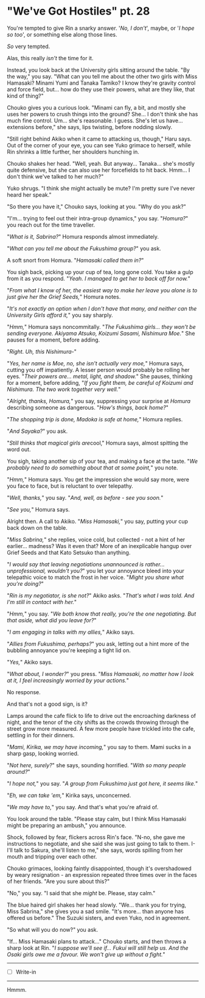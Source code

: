 # "We've Got Hostiles" pt. 28

You're tempted to give Rin a snarky answer. '*No, I don't*', maybe, or '*I hope so too*', or something else along those lines.

*So* very tempted.

Alas, this really *isn't* the time for it.

Instead, you look back at the University girls sitting around the table. "By the way," you say. "What can you tell me about the other two girls with Miss Hamasaki? Minami Yumi and Tanaka Tamiko? I know they're gravity control and force field, but... how do they use their powers, what are they like, that kind of thing?"

Chouko gives you a curious look. "Minami can fly, a bit, and mostly she uses her powers to crush things into the ground? She... I don't think she has much fine control. Um... she's reasonable. I guess. She's let us have... extensions before," she says, lips twisting, before nodding slowly.

"Still right behind Akiko when it came to attacking us, though," Haru says. Out of the corner of your eye, you can see Yuko grimace to herself, while Rin shrinks a little further, her shoulders hunching in.

Chouko shakes her head. "Well, yeah. But anyway... Tanaka... she's mostly quite defensive, but she can also use her forcefields to hit back. Hmm... I don't think we've talked to her much?"

Yuko shrugs. "I think she might actually be mute? I'm pretty sure I've never heard her speak."

"So there you have it," Chouko says, looking at you. "Why do you ask?"

"I'm... trying to feel out their intra-group dynamics," you say. "*Homura?*" you reach out for the time traveller.

"*What is it, Sabrina?*" Homura responds almost immediately.

"*What can you tell me about the Fukushima group?*" you ask.

A soft snort from Homura. "*Hamasaki called them in?*"

You sigh back, picking up your cup of tea, long gone cold. You take a gulp from it as you respond. "*Yeah. I managed to get her to back off for now.*"

"*From what I know of her, the easiest way to make her leave you alone is to just give her the Grief Seeds,*" Homura notes.

"*It's not exactly an option when I don't have that many, and neither can the University Girls afford it,*" you say sharply.

"*Hmm,*" Homura says noncommitally. "*The Fukushima girls... they won't be sending everyone. Akiyama Atsuko, Koizumi Sasami, Nishimura Moe.*" She pauses for a moment, before adding.

"*Right. Uh, this Nishimura-*"

"*Yes, her name is Moe, no, she isn't actually very moe,*" Homura says, cutting you off impatiently. A lesser person would probably be rolling her eyes. "*Their powers are... metal, light, and shadow.*" She pauses, thinking for a moment, before adding, "*If you fight them, be *careful* of Koizumi and Nishimura. The two work together very well.*"

"*Alright, thanks, Homura,*" you say, suppressing your surprise at *Homura* describing someone as dangerous. "*How's things, back home?*"

"*The shopping trip is done, Madoka is safe at home,*" Homura replies.

"*And Sayaka?*" you ask.

"*Still thinks that magical girls are*cool," Homura says, almost spitting the word out.

You sigh, taking another sip of your tea, and making a face at the taste. "*We probably need to do something about that at some point,*" you note.

"*Hmm,*" Homura says. You get the impression she would say more, were you face to face, but is reluctant to over telepathy.

"*Well, thanks,*" you say. "*And, well, as before - see you soon.*"

"*See you,*" Homura says.

Alright then. A call to Akiko. "*Miss Hamasaki,*" you say, putting your cup back down on the table.

"*Miss Sabrina,*" she replies, voice cold, but collected - not a hint of her earlier... madness? Was it even that? More of an inexplicable hangup over Grief Seeds and that Kato Setsuko than anything.

"*I would say that leaving negotiations unannounced is rather... unprofessional, wouldn't you?*" you let your annoyance bleed into your telepathic voice to match the frost in her voice. "*Might you share what you're doing?*"

"*Rin is my negotiator, is she not?*" Akiko asks. "*That's what I was told. And I'm still in contact with her.*"

"*Hmm,*" you say. "*We both know that really, *you're* the one negotiating. But that aside, what *did* you leave for?*"

"*I am engaging in talks with my allies,*" Akiko says.

"*Allies from Fukushima, perhaps?*" you ask, letting out a hint more of the bubbling annoyance you're keeping a tight lid on.

"*Yes,*" Akiko says.

"*What about, I wonder?*" you press. "*Miss Hamasaki, no matter how I look at it, I feel increasingly worried by your actions.*"

No response.

And that's not a good sign, is it?

Lamps around the cafe flick to life to drive out the encroaching darkness of night, and the tenor of the city shifts as the crowds throwing through the street grow more measured. A few more people have trickled into the cafe, settling in for their dinners.

"*Mami, Kirika, we may have incoming,*" you say to them. Mami sucks in a sharp gasp, looking worried.

"*Not here, surely?*" she says, sounding horrified. "*With so many people around?*"

"*I hope not,*" you say. "*A group from Fukushima just got here, it seems like.*"

"*Eh, we can take 'em,*" Kirika says, unconcerned.

"*We may have to,*" you say. And that's what you're afraid of.

You look around the table. "Please stay calm, but I think Miss Hamasaki might be preparing an ambush," you announce.

Shock, followed by fear, flickers across Rin's face. "N-no, she gave me instructions to negotiate, and she said she was just going to talk to them. I-I'll talk to Sakura, she'll listen to me," she says, words spilling from her mouth and tripping over each other.

Chouko grimaces, looking faintly disappointed, though it's overshadowed by weary resignation - an expression repeated three times over in the faces of her friends. "Are you sure about this?"

"No," you say. "I said that she *might* be. Please, stay calm."

The blue haired girl shakes her head slowly. "We... thank you for trying, Miss Sabrina," she gives you a sad smile. "It's more... than anyone has offered us before." The Suzuki sisters, and even Yuko, nod in agreement.

"So what will you do now?" you ask.

"If... Miss Hamasaki plans to attack..." Chouko starts, and then throws a sharp look at Rin. "*I suppose we'll see if... Fukui will still help us. And the Osaki girls owe me a favour. We won't give up without a fight.*"

---

- [ ] Write-in

---

Hmmm.
